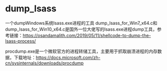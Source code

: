 # dump_lsass
一个dumpWindows系统lsass.exe进程的工具
dump_lsass_for_Win7_x64.c和dump_lsass_for_Win10_x64.c是国外一位大佬写的lsass.exe进程dump工具，参考链接：https://osandamalith.com/2019/05/11/shellcode-to-dump-the-lsass-process/

procdump.exe是一个微软官方的进程转储工具，主要用于抓取崩溃进程的内存数据，下载地址：https://docs.microsoft.com/zh-cn/sysinternals/downloads/procdump
